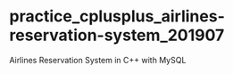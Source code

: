 # practice_cplusplus_airlines-reservation-system_201907
Airlines Reservation System in C++ with MySQL
